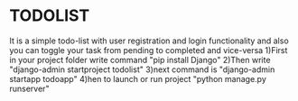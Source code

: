 # TODOLIST
It is a simple todo-list with user registration and login functionality and also you can toggle your task from pending to completed and vice-versa
1)First in your project folder write command "pip install Django"
2)Then write "django-admin startproject todolist"
3)next command is "django-admin startapp todoapp"
4)hen to launch or run project "python manage.py runserver"
